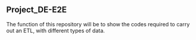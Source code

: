 ## Project_DE-E2E

The function of this repository will be to show the codes required to carry out an ETL, with different types of data.
